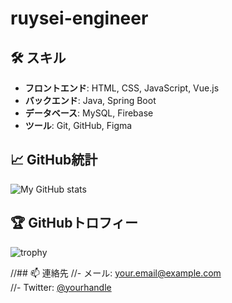 # ruysei-engineer

## 🛠️ スキル
- **フロントエンド**: HTML, CSS, JavaScript, Vue.js
- **バックエンド**: Java, Spring Boot
- **データベース**: MySQL, Firebase
- **ツール**: Git, GitHub, Figma

## 📈 GitHub統計
![My GitHub stats](https://github-readme-stats.vercel.app/api?username=ruysei-engineer&show_icons=true&theme=default)

## 🏆 GitHubトロフィー
![trophy](https://github-profile-trophy.vercel.app/?username=ruysei-engineere&theme=onestar&column=3&margin-w=15&margin-h=15)

//## 📫 連絡先
//- メール: your.email@example.com  
//- Twitter: [@yourhandle](https://twitter.com/yourhandle)
